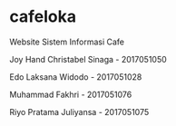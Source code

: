 # cafeloka
Website Sistem Informasi Cafe

Joy Hand Christabel Sinaga	- 2017051050

Edo Laksana Widodo	- 2017051028

Muhammad Fakhri	- 2017051076

Riyo Pratama Juliyansa	- 2017051075
